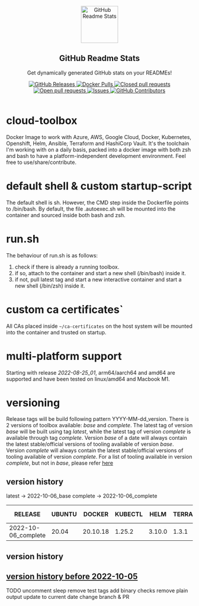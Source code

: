 <p align="center">
 <img width="100px" src="https://res.cloudinary.com/anuraghazra/image/upload/v1594908242/logo_ccswme.svg" align="center" alt="GitHub Readme Stats" />
 <h2 align="center">GitHub Readme Stats</h2>
 <p align="center">Get dynamically generated GitHub stats on your READMEs!</p>
</p>
<p align="center">
    <a href="https://github.com/ksandermann/cloud-toolbox/releases">
      <img alt="GitHub Releases" src="https://img.shields.io/github/v/release/ksandermann/cloud-toolbox?color=06283D" />
    </a>
    <a href="https://hub.docker.com/repository/docker/ksandermann/cloud-toolbox">
      <img alt="Docker Pulls" src="https://img.shields.io/docker/pulls/ksandermann/cloud-toolbox?color=256D85" />
    </a>
    <a href="https://github.com/ksandermann/cloud-toolbox/pulls?q=is%3Apr+is%3Aclosed">
      <img alt="Closed pull requests" src="https://img.shields.io/github/issues-pr-closed-raw/ksandermann/cloud-toolbox?color=47B5FF" />
    </a>
    <a href="https://github.com/ksandermann/cloud-toolbox/pulls">
      <img alt="Open pull requests" src="https://img.shields.io/github/issues-pr-raw/ksandermann/cloud-toolbox?color=DFF6FF" />
    </a>
    <a href="https://github.com/ksandermann/cloud-toolbox/issues">
      <img alt="Issues" src="https://img.shields.io/github/issues/ksandermann/cloud-toolbox?color=DFF6FF" />
    </a>
    <a href="https://github.com/ksandermann/cloud-toolbox/graphs/contributors">
      <img alt="GitHub Contributors" src="https://img.shields.io/github/contributors/ksandermann/cloud-toolbox?color=DFF6FF" />
    </a>
    <br />
    <br />
</p>



# cloud-toolbox
Docker Image to work with Azure, AWS, Google Cloud, Docker, Kubernetes, Openshift, Helm, Ansible, Terraform and HashiCorp Vault.
It's the toolchain I'm working with on a daily basis, packed into a docker image with both zsh and bash to have a
platform-independent development environment.
Feel free to use/share/contribute.

# default shell & custom startup-script
The default shell is sh.
However, the CMD step inside the Dockerfile points to /bin/bash.
By default, the file .autoexec.sh will be mounted into the container and sourced inside both bash and zsh.

# run.sh
The behaviour of run.sh is as follows:
1. check if there is already a running toolbox.
1. if so, attach to the container and start a new shell (/bin/bash) inside it.
1. if not, pull latest tag and start a new interactive container and start a new shell (/bin/zsh) inside it.

# custom ca certificates`
All CAs placed inside ```~/ca-certificates``` on the host system will be mounted into the container and trusted on startup.

# multi-platform support
Starting with release *2022-08-25_01*, arm64/aarch64 and amd64 are supported and have been tested on linux/amd64 and Macbook M1.

# versioning
Release tags will be build following pattern YYYY-MM-dd_version.
There is 2 versions of toolbox available: *base* and *complete*.
The latest tag of version *base* will be built using tag *latest*, while the latest tag of version *complete* is available through tag *complete*.
Version *base* of a date will always contain the latest stable/official versions of tooling available of version *base*.
Version *complete* will always contain the latest stable/official versions of tooling available of version *complete*.
For a list of tooling available in version *complete*, but not in *base*, please refer [here](https://github.com/ksandermann/cloud-toolbox/blob/master/docs/args_optional.args)

## version history
latest -> 2022-10-06_base
complete -> 2022-10-06_complete

| RELEASE              | UBUNTU | DOCKER   | KUBECTL | HELM   | TERRAFORM | AZ CLI | OPENSSH | CRICTL | VELERO | SENTINEL | STERN  | KUBELOGIN | OC CLI | AWS CLI | GCLOUD SDK  | ANSIBLE | JINJA2  | VAULT  |
|----------------------|--------|----------|---------|--------|-----------|--------|---------|--------|--------|----------|--------|-----------|--------|---------|-------------|---------|---------|--------|
| 2022-10-06_complete  | 20.04  | 20.10.18 | 1.25.2  | 3.10.0 | 1.3.1     | 2.40.0 | 9.1p1   | 1.25.0 | 1.9.2  | 0.18.12  | 1.22.0 | 0.0.20    | 4.11.6 | 1.25.88 | 402.0.0     | 6.4.0   | 3.1.2   | 1.11.4 |

## version history
## [version history before 2022-10-05](https://github.com/ksandermann/cloud-toolbox/blob/master/docs/version_history.md)


TODO
uncomment sleep
remove test tags
add binary checks
remove plain output
update to current date
change branch & PR
